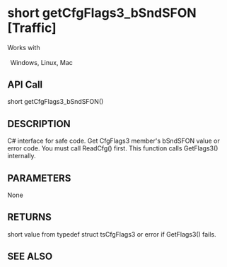 # short getCfgFlags3_bSndSFON [Traffic]

Works with <p class="s1" style="padding-top: 2pt;padding-left: 5pt;text-indent: 0pt;text-align: left;"><a name="bookmark230">&zwnj;</a>Windows, Linux, Mac</p>

## API Call
short getCfgFlags3_bSndSFON()
## DESCRIPTION
C# interface for safe code. Get CfgFlags3 member&#39;s bSndSFON value or error code. You must call ReadCfg() first. This function calls GetFlags3() internally.

## PARAMETERS
None

## RETURNS
short value from typedef struct tsCfgFlags3 or error if GetFlags3() fails.

## SEE ALSO

